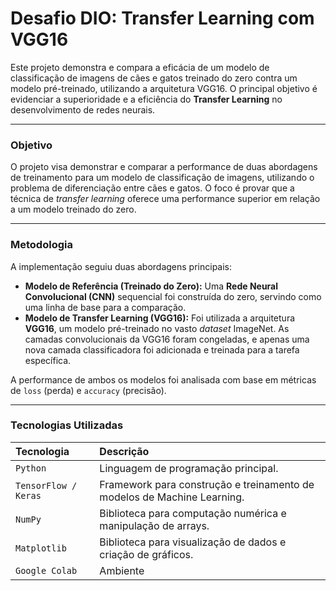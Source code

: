 # Desafio DIO: Transfer Learning com VGG16

Este projeto demonstra e compara a eficácia de um modelo de classificação de imagens de cães e gatos treinado do zero contra um modelo pré-treinado, utilizando a arquitetura VGG16. O principal objetivo é evidenciar a superioridade e a eficiência do **Transfer Learning** no desenvolvimento de redes neurais.

---

### **Objetivo**

O projeto visa demonstrar e comparar a performance de duas abordagens de treinamento para um modelo de classificação de imagens, utilizando o problema de diferenciação entre cães e gatos. O foco é provar que a técnica de *transfer learning* oferece uma performance superior em relação a um modelo treinado do zero.

---

### **Metodologia**

A implementação seguiu duas abordagens principais:

* **Modelo de Referência (Treinado do Zero):** Uma **Rede Neural Convolucional (CNN)** sequencial foi construída do zero, servindo como uma linha de base para a comparação.
* **Modelo de Transfer Learning (VGG16):** Foi utilizada a arquitetura **VGG16**, um modelo pré-treinado no vasto *dataset* ImageNet. As camadas convolucionais da VGG16 foram congeladas, e apenas uma nova camada classificadora foi adicionada e treinada para a tarefa específica.

A performance de ambos os modelos foi analisada com base em métricas de `loss` (perda) e `accuracy` (precisão).

---

### **Tecnologias Utilizadas**

| Tecnologia | Descrição |
| :--- | :--- |
| `Python` | Linguagem de programação principal. |
| `TensorFlow / Keras` | Framework para construção e treinamento de modelos de Machine Learning. |
| `NumPy` | Biblioteca para computação numérica e manipulação de arrays. |
| `Matplotlib` | Biblioteca para visualização de dados e criação de gráficos. |
| `Google Colab` | Ambiente
